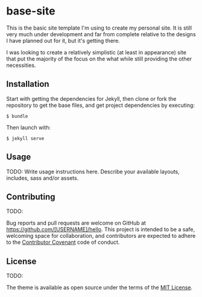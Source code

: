 # base-site

This is the basic site template I'm using to create my personal site. It is still very much under development and far from complete relative to the designs I have planned out for it, but it's getting there.

I was looking to create a relatively simplistic (at least in appearance) site that put the majority of the focus on the what while still providing the other necessities.

## Installation

Start with getting the dependencies for Jekyll, then clone or fork the repository to get the base files, and get project dependencies by executing:

    $ bundle

Then launch with:

    $ jekyll serve

## Usage

TODO: Write usage instructions here. Describe your available layouts, includes, sass and/or assets.

## Contributing

TODO: 

Bug reports and pull requests are welcome on GitHub at https://github.com/[USERNAME]/hello. This project is intended to be a safe, welcoming space for collaboration, and contributors are expected to adhere to the [Contributor Covenant](http://contributor-covenant.org) code of conduct.

## License

TODO: 

The theme is available as open source under the terms of the [MIT License](https://opensource.org/licenses/MIT).

